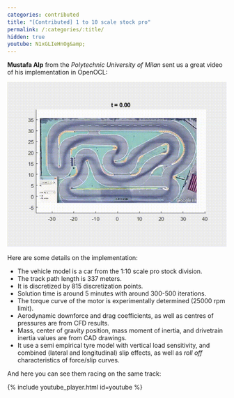 ```yaml
---
categories: contributed
title: "[Contributed] 1 to 10 scale stock pro"
permalink: /:categories/:title/
hidden: true
youtube: N1xGLIeHnOg&amp;
---
```


**Mustafa Alp** from the *Polytechnic University of Milan* sent us a great video of his implementation in OpenOCL:

![Animation of race track](/assets/posts/lapsim_2208_v1.gif)

Here are some details on the implementation:
* The vehicle model is a car from the 1:10 scale pro stock division.
* The track path length is 337 meters.
* It is discretized by 815 discretization points.
* Solution time is around 5 minutes with around 300-500 iterations.
* The torque curve of the motor is experimentally determined (25000 rpm limit).
* Aerodynamic downforce and drag coefficients, as well as centres of pressures are from CFD results.
* Mass, center of gravity position, mass moment of inertia, and drivetrain inertia values are from CAD drawings. 
* It use a semi empirical tyre model with vertical load sensitivity, and combined (lateral and longitudinal) slip effects, as well as *roll off* characteristics of force/slip curves.


And here you can see them racing on the same track:

{% include youtube_player.html id=youtube %}
